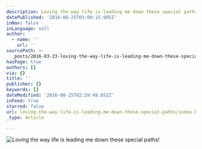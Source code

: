 ```yaml
---
description: Loving the way life is leading me down these special paths!
datePublished: '2016-08-25T03:00:15.905Z'
inNav: false
inLanguage: null
author:
  - name: ''
    url: ''
sourcePath: >-
  _posts/2016-03-23-loving-the-way-life-is-leading-me-down-these-special-paths.md
hasPage: true
authors: []
via: {}
title: ''
publisher: {}
keywords: []
dateModified: '2016-08-25T02:59:49.652Z'
inFeed: true
starred: false
url: loving-the-way-life-is-leading-me-down-these-special-paths/index.html
_type: Article

---
```

![Loving the way life is leading me down these special paths!](https://s3-us-west-2.amazonaws.com/the-grid-img/p/9674374dca9a69290fbfdb30480a1ee788838e3d.jpg)